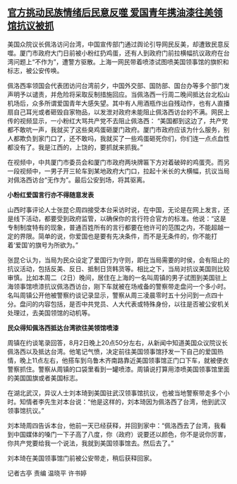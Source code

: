 <!--1659599948000-->
[官方挑动民族情绪后民意反噬 爱国青年携油漆往美领馆抗议被抓](https://www.rfa.org/mandarin/yataibaodao/gt1-08042022031851.html)
------

<p><span>美国众院议长佩洛访问台湾，中国宣传部门通过舆论引导网民反美，却遭致民意反噬。厦门市政府大门日前被小粉红扔鸡蛋，还有人到政府门前拉横幅抗议政府在台湾问题上“不作为”，遭警方驱散。上海一网民带着喷漆试图喷美国领事馆的旗帜和标志，被公安传唤。</span></p><p dir="ltr"><span>佩洛西率领国会代表团访问台湾前夕，中国外交部、国防部、国台办等多个部门发声明予以谴责，并危险将采取反制措施回应。当佩洛西一行周二晚间抵达台北松山机场后，众多所谓爱国青年大感失望。其中有人用酒瓶作出自残动作，也有人直播扇自己耳光或者砸毁自家物品，以发泄对政府未能阻止佩洛西访台的不满。网民上传的视频显示，一小粉红大骂共产党不去阻止佩洛西：</span><span> “美国都到这边了，共产党都不敢吭一声，我就买了这些臭鸡蛋砸厦门政府。厦门市政府应该为什么服务，别人都欺负到家门口了，还不敢吗，我就买了一些鸡蛋砸死你们，你们连一点点血性都没有了。我是江西的，上饶的，要抓就来抓我。”</span></p><p dir="ltr"><span>在视频中，中共厦门市委员会和厦门市政府两块牌匾下方对着破碎的鸡蛋壳。而另一段视频中，一男子开三轮车到某地政府大门口，拉起十米长的大横幅，抗议当局对佩洛西访台“无作为”。最后公安到场，将其驱离。</span></p><p dir="ltr"><strong>小粉红爱国言行亦不得随意发表</strong></p><p dir="ltr"><span>山西时事评论人士张昆仑周四接受本台采访时说，在中国，无论是在网上发言，还是线下活动，都要受到政府监管，以确保你的言行符合官方的标准。他说：</span><span>“这是专制制度特有的现象，普通百姓所有的言行都要在他许可的范围之内，不能超越一定的界限。简单的说，你爱国也是要有先决条件，而不是无条件的，你不能打着‘爱国’的旗号为所欲为。”</span></p><p dir="ltr"><span>张昆仑认为，当局为民众设定了爱国行为守则，即在当局需要的时侯，会有阻止的抗议活动，包括反美、反日、抵制日货韩货等。相比之下，当局对抗议美国则比较审慎。比如本周二（2日）晚间，居住在上海的一名叫周镇的男子试图到美国驻上海领事馆喷漆抗议佩洛西访台，刚下车就被在场戒备的警察带走盘问一个多小时。名叫周镇公开他被警察约谈记录显示，警察从周三凌晨零时五十分问到一点四十分。盘问的内容包括，是否中共党员、人大代表或特殊身份，以往是否被公安机关处理过，去美国领馆的动机等。</span></p><p dir="ltr"><strong>民众得知佩洛西抵达台湾欲往美领馆喷漆</strong></p><p dir="ltr"><span>周镇在约谈笔录回答，8月2日晚上20点50分左右，从新闻中知道美国众议院议长佩洛西以及抵达台湾。他笔记气愤，决定前往美国领事馆抒发一下自己的爱国热情，晚上11点左右，他搭车到乌鲁木齐南路靠近美国领事馆正门口下车，就被便衣警察抓住。警察从周镇的口袋里看到一罐喷漆。周镇说打算用漆喷美国领事馆里面的美国国旗或者美国标志。</span></p><p dir="ltr"><span>在湖北武汉，异议人士刘本琦到美国驻武汉领事馆抗议，也被当地警察带走多个小时。知情者李先生对本台说：</span><span>“他是这样的，刘本琦因为佩洛西了台湾，他到武汉领事馆抗议。”</span></p><p dir="ltr"><span>刘本琦周四告诉本台，他前一天已经获释，并回到家中：</span><span>“佩洛西去了台湾，我看到中国媒体的嗓门一下子高了八度，你（政府）说要还以颜色，你不是说你厉害，你共产党要给我一个说法，我就到美国领事馆去。然后去了。”</span></p><p dir="ltr"><span>刘本琦在美国领事馆门前被公安带走，稍后获释回家。</span></p><p dir="ltr"><span>记者古亭 责编 温晓平 许书婷</span></p><p><br/><br/><br/><br/><br/></p>
